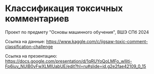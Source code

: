# Классификация токсичных комментариев
Проект по предмету "Основы машинного обучения", ВШЭ СПб 2024

Ссылка на данные: https://www.kaggle.com/c/jigsaw-toxic-comment-classification-challenge

Ссылка на презентацию: https://docs.google.com/presentation/d/1qRUYoQoLMFo_wIliti-Fp6iuv_NUlB0yFwXLMIUabUE/edit?hl=ru#slide=id.g2e2fae42109_0_15
